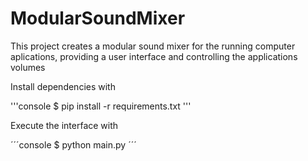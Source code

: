 # ModularSoundMixer
This project creates a modular sound mixer for the running computer aplications, providing a user interface and controlling the applications volumes


Install dependencies with

'''console
$ pip install -r requirements.txt
'''

Execute the interface with

´´´console
$ python main.py
´´´
